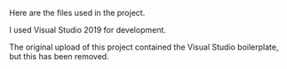 Here are the files used in the project.

I used Visual Studio 2019 for development.

The original upload of this project contained the Visual Studio boilerplate, but this has been removed.
